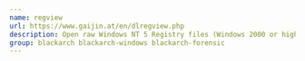 ```yaml
---
name: regview
url: https://www.gaijin.at/en/dlregview.php
description: Open raw Windows NT 5 Registry files (Windows 2000 or higher).
group: blackarch blackarch-windows blackarch-forensic
---
```

